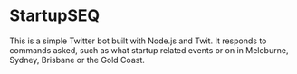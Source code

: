 # StartupSEQ
This is a simple Twitter bot built with Node.js and Twit.
It responds to commands asked, such as what startup related events or on in Meloburne, Sydney, Brisbane or the Gold Coast.
